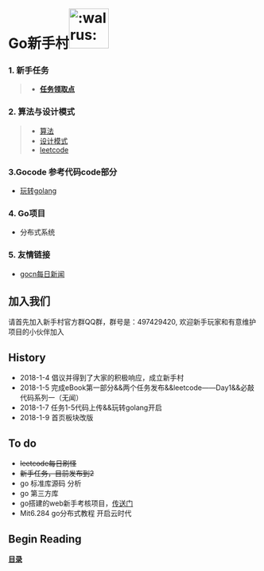 # Go新手村<img src="GoOOTVN.png" width="80" height="80" alt=":walrus:" class="emoji" title=":walrus:"/>

### 1. 新手任务

> - **[任务领取点](eBook/3.1.md)**

### 2. 算法与设计模式
> - [算法](https://github.com/0xAX/go-algorithms)
> - [设计模式](https://github.com/tmrts/go-patterns)
> - [leetcode](https://github.com/aQuaYi/LeetCode-in-Go)

### 3.Gocode 参考代码code部分
- [玩转golang](eBook/be-good-at-Go.md)

### 4. Go项目
- 分布式系统

### 5. 友情链接
- [gocn每日新闻](https://gocn.io/topic/%E6%AF%8F%E6%97%A5%E6%96%B0%E9%97%BB)


加入我们
-------------------------------
请首先加入新手村官方群QQ群，群号是：497429420, 欢迎新手玩家和有意维护项目的小伙伴加入

History
-------------------------------
* 2018-1-4 倡议并得到了大家的积极响应，成立新手村
* 2018-1-5 完成eBook第一部分&&两个任务发布&&leetcode——Day1&&必敲代码系列一（无闻）
* 2018-1-7 任务1-5代码上传&&玩转golang开启
* 2018-1-9 首页板块改版


To do
------------
* ~~leetcode每日刷怪~~
* ~~新手任务，目前发布到2~~
* go 标准库源码 分析
* go 第三方库
* go搭建的web新手考核项目，[传送门](https://github.com/guoxiaopang/GoWeibo)
* Mit6.284 go分布式教程  开启云时代



## Begin Reading
**[目录](eBook/directory.md)**
